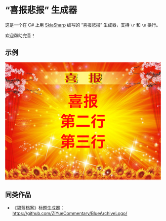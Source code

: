 # “喜报悲报” 生成器

这是一个在 C# 上用 [SkiaSharp](https://github.com/mono/SkiaSharp) 编写的 “喜报悲报” 生成器，支持 `\r` 和 `\n` 换行。

欢迎帮助完善！

## 示例

![](example.png)

## 同类作品

* 《碧蓝档案》标题生成器：https://github.com/ZiYueCommentary/BlueArchiveLogo/